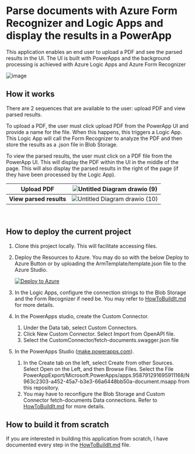 # Parse documents with Azure Form Recognizer and Logic Apps and display the results in a PowerApp

This application enables an end user to upload a PDF and see the parsed results in the UI. The UI is built with PowerApps and the background processing is achieved with Azure Logic Apps and Azure Form Recognizer

![image](https://user-images.githubusercontent.com/35609369/149397062-715dd270-b5c1-465e-9233-e9d9f53fa453.png)

## How it works

There are 2 sequences that are available to the user: upload PDF and view parsed results. 

To upload a PDF, the user must click upload PDF from the PowerApp UI and provide a name for the file. When this happens, this triggers a Logic App. This Logic App will call the Form Recognizer to analyze the PDF and then store the results as a .json file in Blob Storage. 

To view the parsed results, the user must click on a PDF file from the PowerApp UI. This will display the PDF within the UI in the middle of the page. This will also display the parsed results in the right of the page (if they have been processed by the Logic App). 


**Upload PDF** | ![Untitled Diagram drawio (9)](https://user-images.githubusercontent.com/35609369/149404268-f5931dba-4ef1-4eba-b9a4-0e90a9aae5b2.png)
--- | ---
**View parsed results** | ![Untitled Diagram drawio (10)](https://user-images.githubusercontent.com/35609369/149404252-bab2aa77-d785-441f-8f39-4d8291bfaf61.png)

<br/>

## How to deploy the current project

1. Clone this project locally. This will facilitate accessing files.
2. Deploy the Resources to Azure. You may do so with the below Deploy to Azure Button or by uploading the ArmTemplate/template.json file to the Azure Studio.


    [![Deploy to Azure](https://aka.ms/deploytoazurebutton)](https://portal.azure.com/#create/Microsoft.Template/uri/https%3A%2F%2Fraw.githubusercontent.com%2Fthomasgauvin%2FParse-documents-with-Azure-Form-Recognizer-and-Logic-Apps-and-display-the-results-in-a-PowerApp%2Fmain%2FArmTemplate%2Ftemplate.json)

3. In the Logic Apps, configure the connection strings to the Blob Storage and the Form Recognizer if need be. You may refer to [HowToBuildIt.md](HowToBuildIt.md) for more details.

4. In the PowerApps studio, create the Custom Connector. 
    1. Under the Data tab, select Custom Connectors. 
    2. Click New Custom Connector. Select Import from OpenAPI file.
    3. Select the CustomConnector/fetch-documents.swagger.json file

5. In the PowerApps Studio ([make.powerapps.com](make.powerapps.com)). 
    1. In the Create tab on the left, select Create from other Sources. Select Open on the Left, and then Browse Files. Select the File PowerAppExport/Microsoft.PowerApps/apps.958791291695911168/N963c2303-a452-45a7-b3e3-66a6448bb50a-document.msapp from this repository.
    2. You may have to reconfigure the Blob Storage and Custom Connector fetch-documents Data connections. Refer to [HowToBuildIt.md](HowToBuildIt.md) for more details. 


## How to build it from scratch

If you are interested in building this application from scratch, I have documented every step in the [HowToBuildIt.md](HowToBuildIt.md) file.